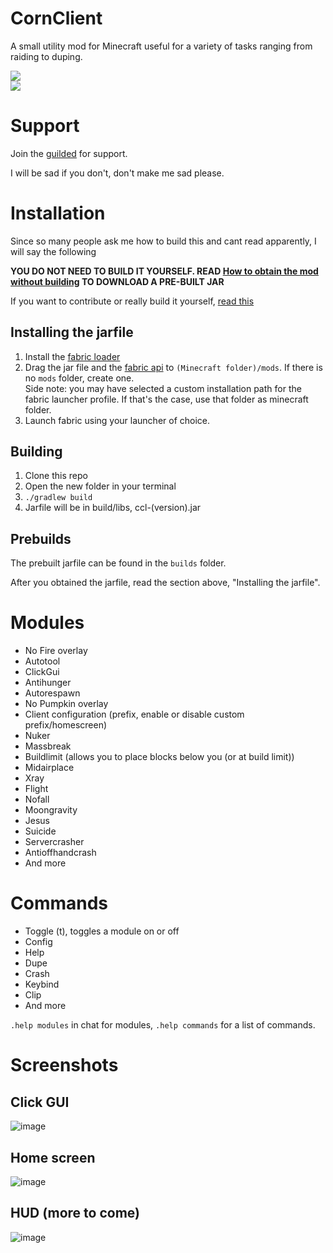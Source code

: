 # CornClient
A small utility mod for Minecraft useful for a variety of tasks ranging from raiding to duping.

<img src="https://img.shields.io/github/stars/AriliusClient/Cornos?color=000000&style=for-the-badge" /><br>
<img src="https://img.shields.io/github/downloads/AriliusClient/Cornos/total?color=000000&style=for-the-badge&label=Downloads%20via%20releases">

# Support

Join the [guilded](https://www.guilded.gg/i/P2ZolzLk) for support.

I will be sad if you don't, don't make me sad please. 

# Installation

Since so many people ask me how to build this and cant read apparently, I will say the following

**YOU DO NOT NEED TO BUILD IT YOURSELF.
READ [How to obtain the mod without building](https://github.com/AriliusClient/CornClient/wiki/How-to-obtain-the-mod-without-building%3F)
TO DOWNLOAD A PRE-BUILT JAR**

If you want to contribute or really build it yourself, [read this](https://github.com/AriliusClient/CornClient/wiki/Building-and-contributing)

## Installing the jarfile
1. Install the [fabric loader](https://fabricmc.net/use/) 
2. Drag the jar file and the [fabric api](https://www.curseforge.com/minecraft/mc-mods/fabric-api) to `(Minecraft folder)/mods`. If there is no `mods` folder, create one.<br>Side note: you may have selected a custom installation path for the fabric launcher profile. If that's the case, use that folder as minecraft folder.
3. Launch fabric using your launcher of choice.

## Building
1. Clone this repo
2. Open the new folder in your terminal
3. `./gradlew build`
4. Jarfile will be in build/libs, ccl-(version).jar

## Prebuilds

The prebuilt jarfile can be found in the `builds` folder.

After you obtained the jarfile, read the section above, "Installing the jarfile".

# Modules

- No Fire overlay
- Autotool
- ClickGui
- Antihunger
- Autorespawn
- No Pumpkin overlay
- Client configuration (prefix, enable or disable custom prefix/homescreen)
- Nuker
- Massbreak
- Buildlimit (allows you to place blocks below you (or at build limit))
- Midairplace
- Xray
- Flight
- Nofall
- Moongravity
- Jesus
- Suicide
- Servercrasher
- Antioffhandcrash
- And more


# Commands

- Toggle (t), toggles a module on or off
- Config
- Help
- Dupe
- Crash
- Keybind
- Clip
- And more

`.help modules` in chat for modules, `.help commands` for a list of commands.

# Screenshots

## Click GUI

![image](https://user-images.githubusercontent.com/80022388/110660734-250b4200-81c4-11eb-9a47-f1ba6be19d60.png)

## Home screen

![image](https://user-images.githubusercontent.com/80022388/110660767-2dfc1380-81c4-11eb-8d29-88f73da43bd2.png)

## HUD (more to come)

![image](https://user-images.githubusercontent.com/80022388/110660817-3bb19900-81c4-11eb-9027-b2337b096101.png)
